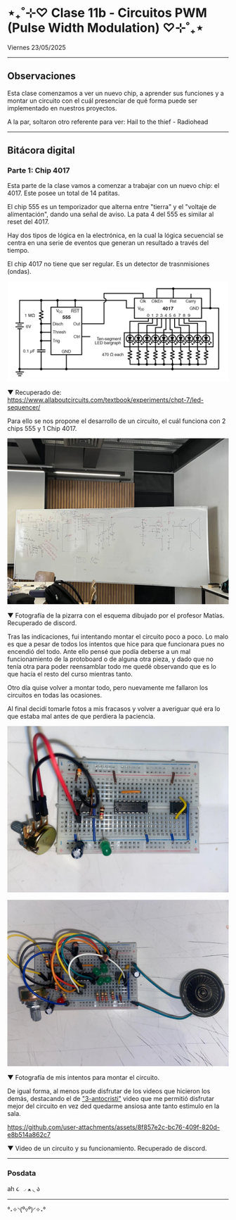 # ⋆₊˚⊹♡ Clase  11b - Circuitos PWM (Pulse Width Modulation) ♡⊹˚₊⋆

Viernes 23/05/2025

***

## Observaciones

<!---Recordar para programar "md" (markdown): 
- https://github.com/adam-p/markdown-here/wiki/Markdown-Cheatsheet 
- https://www.markdownguide.org/basic-syntax/--->

Esta clase comenzamos a ver un nuevo chip, a aprender sus funciones y a montar un circuito con el cuál presenciar de qué forma puede ser implementado en nuestros proyectos.

A la par, soltaron otro referente para ver: Hail to the thief - Radiohead

***

## Bitácora digital

### Parte 1: Chip 4017

Esta parte de la clase vamos a comenzar a trabajar con un nuevo chip: el 4017. Este posee un total de 14 patitas.

El chip 555 es un temporizador que alterna entre "tierra" y el "voltaje de alimentación", dando una señal de aviso. La pata 4 del 555 es similar al reset del 4017.

Hay dos tipos de lógica en la electrónica, en la cual la lógica secuencial se centra en una serie de eventos que generan un resultado a través del tiempo.

El chip 4017 no tiene que ser regular. Es un detector de trasnmisiones (ondas).

![alt text](./archivos/001.png)

▼ Recuperado de: <https://www.allaboutcircuits.com/textbook/experiments/chpt-7/led-sequencer/>

Para ello se nos propone el desarrollo de un circuito, el cuál funciona con 2 chips 555 y 1 Chip 4017.

![alt text](./archivos/005.jpg)

▼ Fotografía de la pizarra con el esquema dibujado por el profesor Matías. Recuperado de discord.

Tras las indicaciones, fui intentando montar el circuito poco a poco. Lo malo es que a pesar de todos los intentos que hice para que funcionara pues no encendió del todo. Ante ello pensé que podía deberse a un mal funcionamiento de la protoboard o de alguna otra pieza, y dado que no tenía otra para poder reensamblar todo me quedé observando que es lo que hacía el resto del curso mientras tanto.

Otro día quise volver a montar todo, pero nuevamente me fallaron los circuitos en todas las ocasiones.

Al final decidí tomarle fotos a mis fracasos y volver a averiguar qué era lo que estaba mal antes de que perdiera la paciencia.

![alt text](./archivos/002.jpeg)

![alt text](./archivos/003.jpeg)

▼ Fotografía de mis intentos para montar el circuito.

De igual forma, al menos pude disfrutar de los videos que hicieron los demás, destacando el de ["3-antocristi"](https://github.com/disenoUDP/dis8644-2025-1/tree/main/03-antocristi) video que me permitió disfrutar mejor del circuito en vez ded quedarme ansiosa ante tanto estimulo en la sala.


<https://github.com/user-attachments/assets/8f857e2c-bc76-409f-820d-e8b514a862c7>

▼ Video de un circuito y su funcionamiento. Recuperado de discord.

***

### Posdata

ah  ૮ ◞ ﻌ ◟ ა

***

°˖✧◝(⁰▿⁰)◜✧˖°
